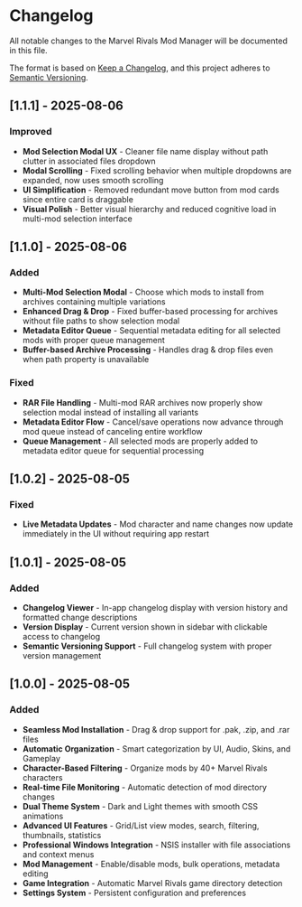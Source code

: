 # Changelog

All notable changes to the Marvel Rivals Mod Manager will be documented in this file.

The format is based on [Keep a Changelog](https://keepachangelog.com/en/1.0.0/), and this project adheres to [Semantic Versioning](https://semver.org/spec/v2.0.0.html).

## [1.1.1] - 2025-08-06

### Improved
- **Mod Selection Modal UX** - Cleaner file name display without path clutter in associated files dropdown
- **Modal Scrolling** - Fixed scrolling behavior when multiple dropdowns are expanded, now uses smooth scrolling
- **UI Simplification** - Removed redundant move button from mod cards since entire card is draggable
- **Visual Polish** - Better visual hierarchy and reduced cognitive load in multi-mod selection interface

## [1.1.0] - 2025-08-06

### Added
- **Multi-Mod Selection Modal** - Choose which mods to install from archives containing multiple variations
- **Enhanced Drag & Drop** - Fixed buffer-based processing for archives without file paths to show selection modal
- **Metadata Editor Queue** - Sequential metadata editing for all selected mods with proper queue management
- **Buffer-based Archive Processing** - Handles drag & drop files even when path property is unavailable

### Fixed
- **RAR File Handling** - Multi-mod RAR archives now properly show selection modal instead of installing all variants
- **Metadata Editor Flow** - Cancel/save operations now advance through mod queue instead of canceling entire workflow
- **Queue Management** - All selected mods are properly added to metadata editor queue for sequential processing

## [1.0.2] - 2025-08-05

### Fixed
- **Live Metadata Updates** - Mod character and name changes now update immediately in the UI without requiring app restart

## [1.0.1] - 2025-08-05

### Added
- **Changelog Viewer** - In-app changelog display with version history and formatted change descriptions
- **Version Display** - Current version shown in sidebar with clickable access to changelog
- **Semantic Versioning Support** - Full changelog system with proper version management

## [1.0.0] - 2025-08-05

### Added
- **Seamless Mod Installation** - Drag & drop support for .pak, .zip, and .rar files
- **Automatic Organization** - Smart categorization by UI, Audio, Skins, and Gameplay
- **Character-Based Filtering** - Organize mods by 40+ Marvel Rivals characters
- **Real-time File Monitoring** - Automatic detection of mod directory changes
- **Dual Theme System** - Dark and Light themes with smooth CSS animations
- **Advanced UI Features** - Grid/List view modes, search, filtering, thumbnails, statistics
- **Professional Windows Integration** - NSIS installer with file associations and context menus
- **Mod Management** - Enable/disable mods, bulk operations, metadata editing
- **Game Integration** - Automatic Marvel Rivals game directory detection
- **Settings System** - Persistent configuration and preferences